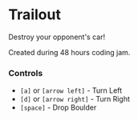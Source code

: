 # Trailout
Destroy your opponent's car!

Created during 48 hours coding jam.

### Controls
- `[a]` or `[arrow left]` - Turn Left
- `[d]` or `[arrow right]` - Turn Right
- `[space]` - Drop Boulder
